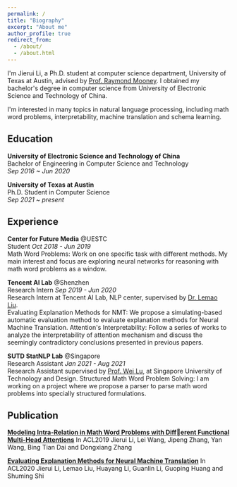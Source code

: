 ```yaml
---
permalink: /
title: "Biography"
excerpt: "About me"
author_profile: true
redirect_from: 
  - /about/
  - /about.html
---
```


I'm Jierui Li, a Ph.D. student at computer science department, University of Texas at Austin, advised by [Prof. Raymond Mooney](https://www.cs.utexas.edu/~mooney/). I obtained my bachelor's degree in computer science from University of Electronic Science and Technology of China. 



I'm interested in many topics in natural language processing, including math word problems, interpretability, machine translation and schema learning.



Education
------
**University of Electronic Science and Technology of China**  
Bachelor of Engineering in Computer Science and Technology  
*Sep 2016 ~ Jun 2020*

**University of Texas at Austin**  
Ph.D. Student in Computer Science  
*Sep 2021 ~ present*



## Experience

**Center for Future Media** @UESTC  
Student 				*Oct 2018 - Jun 2019*  
Math Word Problems: Work on one specific task with different methods. My main interest and focus are exploring neural networks for reasoning with math word problems as a window.

**Tencent AI Lab** @Shenzhen  
Research Intern			*Sep 2019 - Jun 2020*  
Research Intern at Tencent AI Lab, NLP center, supervised by [Dr. Lemao Liu](https://lemaoliu.github.io/homepage/).  
Evaluating Explanation Methods for NMT: We propose a simulating-based automatic evaluation method to evaluate explanation methods for Neural Machine Translation.
Attention's Interpretability: Follow a series of works to analyze the interpretability of attention mechanism and discuss the seemingly contradictory conclusions presented in previous papers.

**SUTD StatNLP Lab** @Singapore  
Research Assistant		 *Jan 2021 - Aug 2021*  
Research Assistant supervised by [Prof. Wei Lu](https://istd.sutd.edu.sg/people/faculty/lu-wei), at Singapore University of Technology and Design.
Structured Math Word Problem Solving: I am working on a project where we propose a parser to parse math word problems into specially structured formulations.


Publication
------

[**Modeling Intra-Relation in Math Word Problems with Different Functional Multi-Head Attentions**](https://aclanthology.org/P19-1619/) In ACL2019
Jierui Li, Lei Wang, Jipeng Zhang, Yan Wang, Bing Tian Dai and Dongxiang Zhang

[**Evaluating Explanation Methods for Neural Machine Translation**](https://aclanthology.org/2020.acl-main.35/) In ACL2020
Jierui Li, Lemao Liu, Huayang Li, Guanlin Li, Guoping Huang and Shuming Shi

